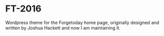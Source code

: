 # FT-2016
Wordpress theme for the Forgetoday home page, originally designed and written by Joshua Hackett and now I am maintaining it.
